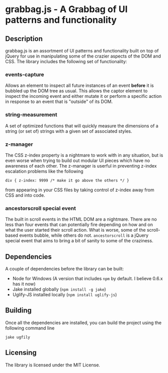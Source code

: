 # grabbag.js - A Grabbag of UI patterns and functionality

## Description

grabbag.js is an assortment of UI patterns and functionality built on top of
jQuery for use in manipulating some of the crazier aspects of the DOM and 
CSS. The library includes the following set of functionality:

### events-capture

Allows an element to inspect all future instances of an event **before**
it is bubbled up the DOM tree as usual. This allows the captor element
to inspect the incoming event and either mutate it or perform a specific
action in response to an event that is "outside" of its DOM.

### string-measurement

A set of optimized functions that will quickly measure the dimensions of
a string (or set of) strings with a given set of associated styles.

### z-manager

The CSS z-index property is a nightmare to work with in any situation, but
is even worse when trying to build out modular UI pieces which have no
awareness of each other. The z-manager is userful in preventing z-index 
escalation problems like the following

	div { z-index: 9999 /* make it go above the others */ }

from appearing in your CSS files by taking control of z-index away from CSS
and into code.

### ancestorscroll special event

The built in scroll events in the HTML DOM are a nightmare. There are no less
than four events that can potentially fire depending on how and on what the 
user started their scroll action. What is worse, some of the scroll-based
events bubble, while others do not. `ancestorscroll` is a jQuery special
event that aims to bring a bit of sanity to some of the craziness.
  
## Dependencies

A couple of dependencies before the library can be built:

- Node for Windows (A version that includes `npm` by default. I believe 0.6.x has it now)
- Jake installed globally (`npm install -g jake`)
- Uglify-JS installed locally (`npm install uglify-js`)

## Building

Once all the dependencies are installed, you can build the project using the following command line

	jake ugfily

## Licensing

The library is licensed under the MIT License.

